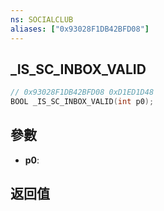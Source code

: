 ```yaml
---
ns: SOCIALCLUB
aliases: ["0x93028F1DB42BFD08"]
---
```

## _IS_SC_INBOX_VALID

```c
// 0x93028F1DB42BFD08 0xD1ED1D48
BOOL _IS_SC_INBOX_VALID(int p0);
```


## 參數
* **p0**: 

## 返回值
